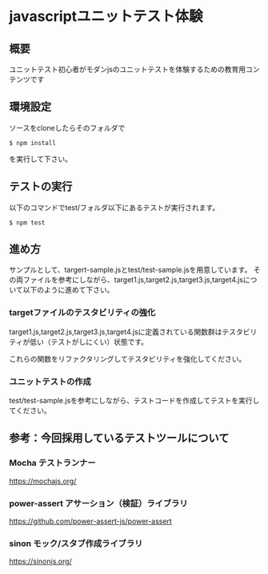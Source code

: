 # javascriptユニットテスト体験
## 概要

ユニットテスト初心者がモダンjsのユニットテストを体験するための教育用コンテンツです

## 環境設定

ソースをcloneしたらそのフォルダで
```
$ npm install
```
を実行して下さい。


## テストの実行
以下のコマンドでtest/フォルダ以下にあるテストが実行されます。
```
$ npm test
```

## 進め方
サンプルとして、targert-sample.jsとtest/test-sample.jsを用意しています。
その両ファイルを参考にしながら、target1.js,target2.js,target3.js,target4.jsについて以下のように進めて下さい。

### targetファイルのテスタビリティの強化
target1.js,target2.js,target3.js,target4.jsに定義されている関数群はテスタビリティが低い（テストがしにくい）状態です。

これらの関数をリファクタリングしてテスタビリティを強化してください。

### ユニットテストの作成
test/test-sample.jsを参考にしながら、テストコードを作成してテストを実行してください。


## 参考：今回採用しているテストツールについて

### Mocha テストランナー

https://mochajs.org/

### power-assert アサーション（検証）ライブラリ

https://github.com/power-assert-js/power-assert

### sinon モック/スタブ作成ライブラリ

https://sinonjs.org/

